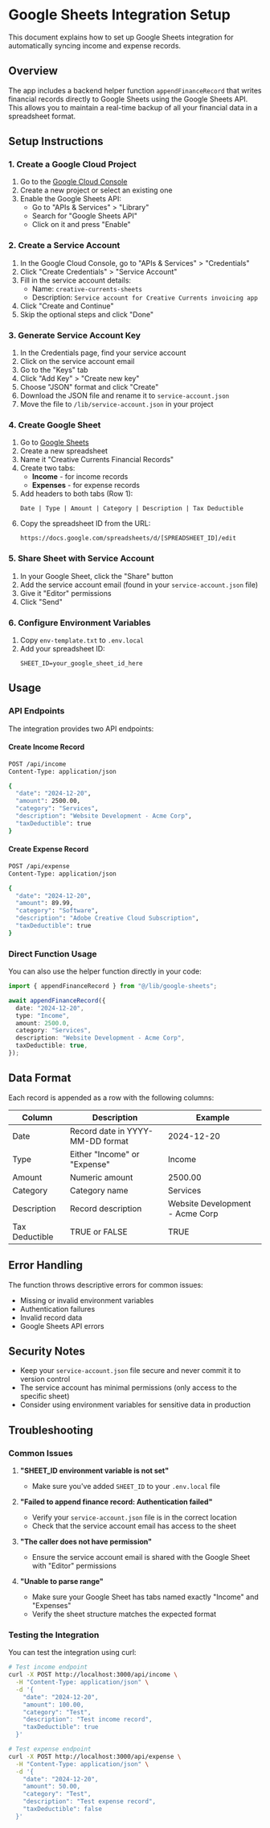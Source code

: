 # Google Sheets Integration Setup

This document explains how to set up Google Sheets integration for automatically syncing income and expense records.

## Overview

The app includes a backend helper function `appendFinanceRecord` that writes financial records directly to Google Sheets using the Google Sheets API. This allows you to maintain a real-time backup of all your financial data in a spreadsheet format.

## Setup Instructions

### 1. Create a Google Cloud Project

1. Go to the [Google Cloud Console](https://console.cloud.google.com/)
2. Create a new project or select an existing one
3. Enable the Google Sheets API:
   - Go to "APIs & Services" > "Library"
   - Search for "Google Sheets API"
   - Click on it and press "Enable"

### 2. Create a Service Account

1. In the Google Cloud Console, go to "APIs & Services" > "Credentials"
2. Click "Create Credentials" > "Service Account"
3. Fill in the service account details:
   - Name: `creative-currents-sheets`
   - Description: `Service account for Creative Currents invoicing app`
4. Click "Create and Continue"
5. Skip the optional steps and click "Done"

### 3. Generate Service Account Key

1. In the Credentials page, find your service account
2. Click on the service account email
3. Go to the "Keys" tab
4. Click "Add Key" > "Create new key"
5. Choose "JSON" format and click "Create"
6. Download the JSON file and rename it to `service-account.json`
7. Move the file to `/lib/service-account.json` in your project

### 4. Create Google Sheet

1. Go to [Google Sheets](https://sheets.google.com/)
2. Create a new spreadsheet
3. Name it "Creative Currents Financial Records"
4. Create two tabs:
   - **Income** - for income records
   - **Expenses** - for expense records
5. Add headers to both tabs (Row 1):
   ```
   Date | Type | Amount | Category | Description | Tax Deductible
   ```
6. Copy the spreadsheet ID from the URL:
   ```
   https://docs.google.com/spreadsheets/d/[SPREADSHEET_ID]/edit
   ```

### 5. Share Sheet with Service Account

1. In your Google Sheet, click the "Share" button
2. Add the service account email (found in your `service-account.json` file)
3. Give it "Editor" permissions
4. Click "Send"

### 6. Configure Environment Variables

1. Copy `env-template.txt` to `.env.local`
2. Add your spreadsheet ID:
   ```
   SHEET_ID=your_google_sheet_id_here
   ```

## Usage

### API Endpoints

The integration provides two API endpoints:

#### Create Income Record

```bash
POST /api/income
Content-Type: application/json

{
  "date": "2024-12-20",
  "amount": 2500.00,
  "category": "Services",
  "description": "Website Development - Acme Corp",
  "taxDeductible": true
}
```

#### Create Expense Record

```bash
POST /api/expense
Content-Type: application/json

{
  "date": "2024-12-20",
  "amount": 89.99,
  "category": "Software",
  "description": "Adobe Creative Cloud Subscription",
  "taxDeductible": true
}
```

### Direct Function Usage

You can also use the helper function directly in your code:

```typescript
import { appendFinanceRecord } from "@/lib/google-sheets";

await appendFinanceRecord({
  date: "2024-12-20",
  type: "Income",
  amount: 2500.0,
  category: "Services",
  description: "Website Development - Acme Corp",
  taxDeductible: true,
});
```

## Data Format

Each record is appended as a row with the following columns:

| Column         | Description                      | Example                         |
| -------------- | -------------------------------- | ------------------------------- |
| Date           | Record date in YYYY-MM-DD format | 2024-12-20                      |
| Type           | Either "Income" or "Expense"     | Income                          |
| Amount         | Numeric amount                   | 2500.00                         |
| Category       | Category name                    | Services                        |
| Description    | Record description               | Website Development - Acme Corp |
| Tax Deductible | TRUE or FALSE                    | TRUE                            |

## Error Handling

The function throws descriptive errors for common issues:

- Missing or invalid environment variables
- Authentication failures
- Invalid record data
- Google Sheets API errors

## Security Notes

- Keep your `service-account.json` file secure and never commit it to version control
- The service account has minimal permissions (only access to the specific sheet)
- Consider using environment variables for sensitive data in production

## Troubleshooting

### Common Issues

1. **"SHEET_ID environment variable is not set"**

   - Make sure you've added `SHEET_ID` to your `.env.local` file

2. **"Failed to append finance record: Authentication failed"**

   - Verify your `service-account.json` file is in the correct location
   - Check that the service account email has access to the sheet

3. **"The caller does not have permission"**

   - Ensure the service account email is shared with the Google Sheet with "Editor" permissions

4. **"Unable to parse range"**
   - Make sure your Google Sheet has tabs named exactly "Income" and "Expenses"
   - Verify the sheet structure matches the expected format

### Testing the Integration

You can test the integration using curl:

```bash
# Test income endpoint
curl -X POST http://localhost:3000/api/income \
  -H "Content-Type: application/json" \
  -d '{
    "date": "2024-12-20",
    "amount": 100.00,
    "category": "Test",
    "description": "Test income record",
    "taxDeductible": true
  }'

# Test expense endpoint
curl -X POST http://localhost:3000/api/expense \
  -H "Content-Type: application/json" \
  -d '{
    "date": "2024-12-20",
    "amount": 50.00,
    "category": "Test",
    "description": "Test expense record",
    "taxDeductible": false
  }'
```
